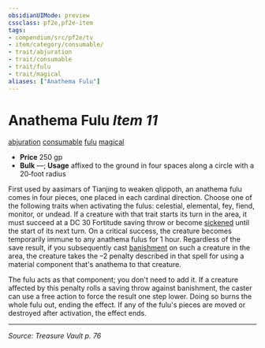 ```yaml
---
obsidianUIMode: preview
cssclass: pf2e,pf2e-item
tags:
- compendium/src/pf2e/tv
- item/category/consumable/
- trait/abjuration
- trait/consumable
- trait/fulu
- trait/magical
aliases: ["Anathema Fulu"]
---
```

# Anathema Fulu *Item 11*  
[abjuration](abjuration.md "Abjuration School Trait")  [consumable](consumable.md "Consumable Item Trait")  [fulu](fulu-som.md "Fulu Item Trait")  [magical](magical.md "Magical Item Trait")  

- **Price** 250 gp
- **Bulk** —; **Usage** affixed to the ground in four spaces along a circle with a 20‑foot radius

First used by aasimars of Tianjing to weaken qlippoth, an anathema fulu comes in four pieces, one placed in each cardinal direction. Choose one of the following traits when activating the fulus: celestial, elemental, fey, fiend, monitor, or undead. If a creature with that trait starts its turn in the area, it must succeed at a DC 30 Fortitude saving throw or become [sickened](conditions.md#Sickened) until the start of its next turn. On a critical success, the creature becomes temporarily immune to any anathema fulus for 1 hour. Regardless of the save result, if you subsequently cast [banishment](banishment.md) on such a creature in the area, the creature takes the –2 penalty described in that spell for using a material component that's anathema to that creature.

The fulu acts as that component; you don't need to add it. If a creature affected by this penalty rolls a saving throw against banishment, the caster can use a free action to force the result one step lower. Doing so burns the whole fulu out, ending the effect. If any of the fulu's pieces are moved or destroyed after activation, the effect ends.


---
*Source: Treasure Vault p. 76*